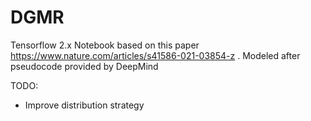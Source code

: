 # DGMR
Tensorflow 2.x 
Notebook based on this paper https://www.nature.com/articles/s41586-021-03854-z . 
Modeled after pseudocode provided by DeepMind 

TODO: 
* Improve distribution strategy 
